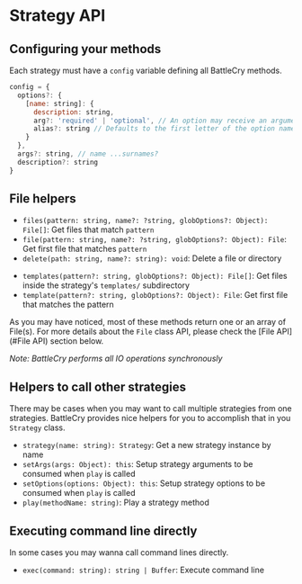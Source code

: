 # Strategy API

## Configuring your methods

Each strategy must have a `config` variable defining all BattleCry methods.

```js
config = {
  options?: {
    [name: string]: {
      description: string,
      arg?: 'required' | 'optional', // An option may receive an argument
      alias?: string // Defaults to the first letter of the option name
    }
  },
  args?: string, // name ...surnames?
  description?: string
}
```

## File helpers

* `files(pattern: string, name?: ?string, globOptions?: Object): File[]`: Get files that match `pattern`
* `file(pattern: string, name?: ?string, globOptions?: Object): File`: Get first file that matches `pattern`
* `delete(path: string, name?: string): void`: Delete a file or directory

- `templates(pattern?: string, globOptions?: Object): File[]`: Get files inside the strategy's `templates/` subdirectory
- `template(pattern?: string, globOptions?: Object): File`: Get first file that matches the pattern

As you may have noticed, most of these methods return one or an array of File(s). For more details about the `File` class API, please check the [File API](#File API) section below.

_Note: BattleCry performs all IO operations synchronously_

## Helpers to call other strategies

There may be cases when you may want to call multiple strategies from one strategies. BattleCry provides nice helpers for you to accomplish that in you `Strategy` class.

* `strategy(name: string): Strategy`: Get a new strategy instance by name
* `setArgs(args: Object): this`: Setup strategy arguments to be consumed when `play` is called
* `setOptions(options: Object): this`: Setup strategy options to be consumed when `play` is called
* `play(methodName: string)`: Play a strategy method

## Executing command line directly

In some cases you may wanna call command lines directly.

* `exec(command: string): string | Buffer`: Execute command line
